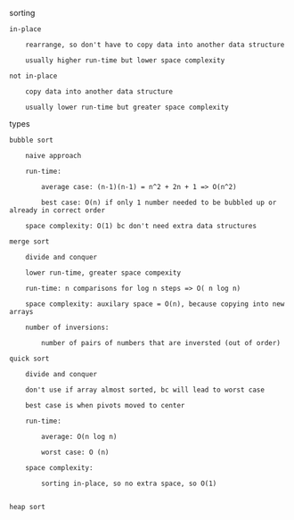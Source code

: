 sorting

    in-place
        
        rearrange, so don't have to copy data into another data structure

        usually higher run-time but lower space complexity

    not in-place

        copy data into another data structure

        usually lower run-time but greater space complexity

types

    bubble sort

        naive approach

        run-time: 
            
            average case: (n-1)(n-1) = n^2 + 2n + 1 => O(n^2)

            best case: O(n) if only 1 number needed to be bubbled up or already in correct order
            
        space complexity: O(1) bc don't need extra data structures

    merge sort

        divide and conquer

        lower run-time, greater space compexity

        run-time: n comparisons for log n steps => O( n log n)

        space complexity: auxilary space = O(n), because copying into new arrays

        number of inversions:

            number of pairs of numbers that are inversted (out of order)

    quick sort

        divide and conquer

        don't use if array almost sorted, bc will lead to worst case

        best case is when pivots moved to center

        run-time:

            average: O(n log n)

            worst case: O (n)

        space complexity:

            sorting in-place, so no extra space, so O(1)


    heap sort

        


    

